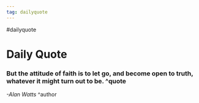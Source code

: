 ```yaml
---
tag: dailyquote
---
```


#dailyquote

# Daily Quote

### But the attitude of faith is to let go, and become open to truth, whatever it might turn out to be. ^quote
*-Alan Watts* ^author
